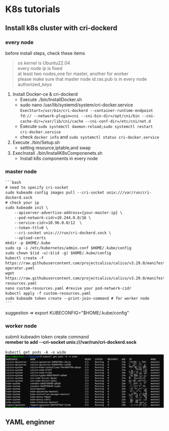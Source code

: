 # K8s tutorials

## Install k8s cluster with cri-dockerd

### every node

before install steps, check these items
>os kernel is Ubuntu22.04 \
>every node ip is fixed \
>at least two nodes,one for master, another for worker \
>please make sure that master node id.ras.pub is in every node authorized_keys

1. Install Docker-ce & cri-dockerd
    * Execute ./bin/InstallDocker.sh
    * sudo nano /usr/lib/systemd/system/cri-docker.service \
        `ExecStart=/usr/bin/cri-dockerd --container-runtime-endpoint fd:// --network-plugin=cni --cni-bin-dir=/opt/cni/bin --cni-cache-dir=/var/lib/cni/cache --cni-conf-dir=/etc/cni/net.d`
    * Execute `sudo systemctl daemon-reload;sudo systemctl restart cri-docker.service`
    * check `docker info` and `sudo systemctl status cri-docker.service`
2. Execute ./bin/Setup.sh
    * setting resource,iptable,and swap
3. ExecInstall ./bin/InstallK8sComponenets.sh
    * Install k8s components in every node

### master node

    ```bash
    # need to specify cri-socket
    sudo kubeadm config images pull --cri-socket unix:///var/run/cri-dockerd.sock
    # check your ip 
    sudo kubeadm init \
        --apiserver-advertise-address={your-master-ip} \
        --pod-network-cidr=10.244.0.0/16 \
        --service-cidr=10.96.0.0/12  \
        --token-ttl=0 \
        --cri-socket unix:///run/cri-dockerd.sock \
        --upload-certs
    mkdir -p $HOME/.kube
    sudo cp -i /etc/kubernetes/admin.conf $HOME/.kube/config
    sudo chown $(id -u):$(id -g) $HOME/.kube/config
    kubectl create -f https://raw.githubusercontent.com/projectcalico/calico/v3.29.0/manifests/tigera-operator.yaml
    wget https://raw.githubusercontent.com/projectcalico/calico/v3.29.0/manifests/custom-resources.yaml
    nano custom-resources.yaml #revise your pod-network-cidr
    kubectl apply -f custom-resources.yaml
    sudo kubeadm token create --print-join-command # for worker node
    ```
suggestion => export KUBECONFIG="$HOME/.kube/config"

### worker node

submit kubeadm token create command \
**remeber to add --cri-socket unix:///var/run/cri-dockerd.sock**

`kubectl get pods -A -o wide`
![alt text](./image/k8s.png)

## YAML enginner
